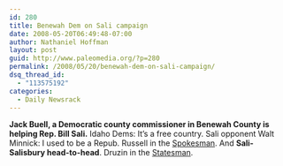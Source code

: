 ```yaml
---
id: 280
title: Benewah Dem on Sali campaign
date: 2008-05-20T06:49:48-07:00
author: Nathaniel Hoffman
layout: post
guid: http://www.paleomedia.org/?p=280
permalink: /2008/05/20/benewah-dem-on-sali-campaign/
dsq_thread_id:
  - "113575192"
categories:
  - Daily Newsrack
---
```

**Jack Buell, a Democratic county commissioner in Benewah County is helping Rep. Bill Sali.** Idaho Dems: It&#8217;s a free country. Sali opponent Walt Minnick: I used to be a Repub. Russell in the [Spokesman](http://www.spokesmanreview.com/idaho/story.asp?ID=245187&page=all). And **Sali-Salisbury head-to-head**. Druzin in the [Statesman](http://www.idahostatesman.com/idahopolitics/story/384763.html).